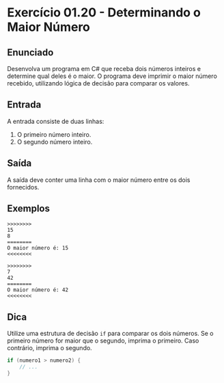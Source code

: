 # Exercício 01.20 - Determinando o Maior Número

## Enunciado

Desenvolva um programa em C# que receba dois números inteiros e determine qual deles é o maior. O programa deve imprimir o maior número recebido, utilizando lógica de decisão para comparar os valores.

## Entrada

A entrada consiste de duas linhas:

1. O primeiro número inteiro.
2. O segundo número inteiro.

## Saída

A saída deve conter uma linha com o maior número entre os dois fornecidos.

## Exemplos

```plaintext
>>>>>>>>
15
8
========
O maior número é: 15
<<<<<<<<

>>>>>>>>
7
42
========
O maior número é: 42
<<<<<<<<
```

## Dica

Utilize uma estrutura de decisão `if` para comparar os dois números. Se o primeiro número for maior que o segundo, imprima o primeiro. Caso contrário, imprima o segundo.

```csharp
if (numero1 > numero2) {
    // ...
}
```
